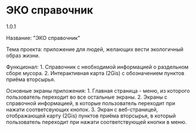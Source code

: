 # ЭКО справочник
1.0.1

Название: "ЭКО справочник"

Тема проекта: приложение для людей, желающих вести экологичный образ жизни. 

Функционал:
        1. Справочник с необходимой информацией о раздельном сборе мусора.
        2. Интерактивная карта (2Gis) с обозначением пунктов приёма вторсырья.

Основные экраны приложения:
        1. Главная страница - меню, из которого пользователь переходит во все остальные экраны.
        2. Экраны с справочной информацией, в которые пользователь переходит при нажати соответсвующих кнопок.
        3. Экран с веб-страницей, отображающей карту (2Gis) пунктов приёма вторсырья, в который пользователь переходит при нажати соответствующей кнопки в меню.
